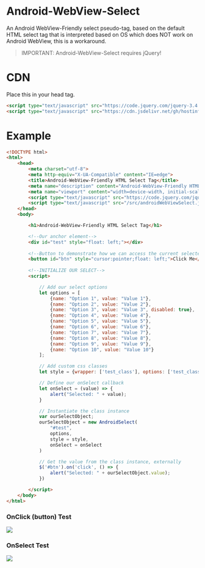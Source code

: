 # Android-WebView-Select
 An Android WebView-Friendly select pseudo-tag, based on the default HTML select tag that is interpreted based on OS which does NOT work on Android WebView, this is a workaround.

> IMPORTANT: Android-WebView-Select requires jQuery!

# CDN
Place this in your head tag.
```html
<script type="text/javascript" src="https://code.jquery.com/jquery-3.4.1.js"></script>
<script type="text/javascript" src="https://cdn.jsdelivr.net/gh/hostinfodev/Android-WebView-Select@main/dists/0.0.2/androidWebViewSelect.min.js"></script>
```

# Example
```html
<!DOCTYPE html>
<html>
    <head>
        <meta charset="utf-8">
        <meta http-equiv="X-UA-Compatible" content="IE=edge">
        <title>Android-WebView-Friendly HTML Select Tag</title>
        <meta name="description" content="Android-WebView-Friendly HTML Select Tag">
        <meta name="viewport" content="width=device-width, initial-scale=1">
        <script type="text/javascript" src="https://code.jquery.com/jquery-3.4.1.js"></script>
        <script type="text/javascript" src="/src/androidWebViewSelect.js"></script>
    </head>
    <body>

        <h1>Android-WebView-Friendly HTML Select Tag</h1>

        <!--Our anchor element-->
        <div id="test" style="float: left;"></div>
        
        <!--Button to demonstrate how we can access the current selected value, externally-->
        <button id="btn" style="cursor:pointer;float: left;">Click Me</button>
        
        <!--INITIALIZE OUR SELECT-->
        <script>

            // Add our select options
            let options = [
                {name: "Option 1", value: "Value 1"},
                {name: "Option 2", value: "Value 2"},
                {name: "Option 3", value: "Value 3", disabled: true},
                {name: "Option 4", value: "Value 4"},
                {name: "Option 5", value: "Value 5"},
                {name: "Option 6", value: "Value 6"},
                {name: "Option 7", value: "Value 7"},
                {name: "Option 8", value: "Value 8"},
                {name: "Option 9", value: "Value 9"},
                {name: "Option 10", value: "Value 10"}
            ];

            // Add custom css classes
            let style = {wrapper: ['test_class'], options: ['test_class'], option: ['test_class']}

            // Define our onSelect callback
            let onSelect = (value) => {
                alert("Selected: " + value);
            }

            // Instantiate the class instance
            var ourSelectObject;
            ourSelectObject = new AndroidSelect(
                "#test",
                options,
                style = style,
                onSelect = onSelect
            )

            // Get the value from the class instance, externally
            $('#btn').on('click', () => {
                alert("Selected: " + ourSelectObject.value);
            })

        </script>
    </body>
</html>
```
### OnClick (button) Test
![](https://github.com/hostinfodev/Android-WebView-Select/blob/main/button_click_test.png?raw=true)

### OnSelect Test
![](https://github.com/hostinfodev/Android-WebView-Select/blob/main/onSelect_test.png?raw=true)